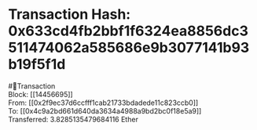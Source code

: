 
Transaction Hash: 0x633cd4fb2bbf1f6324ea8856dc3511474062a585686e9b3077141b93b19f5f1d
====================================================================================
  
#💸Transaction  
Block: [[14456695]]  
From: [[0x2f9ec37d6ccfff1cab21733bdadede11c823ccb0]]  
To: [[0x4c9a2bd661d640da3634a4988a9bd2bc0f18e5a9]]  
Transferred: 3.8285135479684116 Ether
